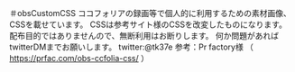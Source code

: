 ＃obsCustomCSS
ココフォリアの録画等で個人的に利用するための素材画像、CSSを載せています。
CSSは参考サイト様のCSSを改変したものになります。
配布目的ではありませんので、無断利用はお断りします。
何か問題があればtwitterDMまでお願いします。
twitter:@tk37e
参考：Pr factory様 （ https://prfac.com/obs-ccfolia-css/ ）
